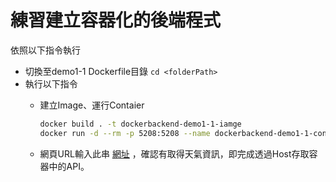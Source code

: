 # 練習建立容器化的後端程式

依照以下指令執行

- 切換至demo1-1 Dockerfile目錄
    `cd <folderPath>`
- 執行以下指令
  - 建立Image、運行Contaier

    ```bash
    docker build . -t dockerbackend-demo1-1-iamge
    docker run -d --rm -p 5208:5208 --name dockerbackend-demo1-1-container dockerbackend-demo1-1-iamge
    ```
  - 網頁URL輸入此串 [網址](http://localhost:5208/WeatherForecast/) ，確認有取得天氣資訊，即完成透過Host存取容器中的API。
